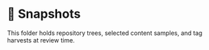 # 📸 Snapshots

This folder holds repository trees, selected content samples, and tag harvests at review time.
